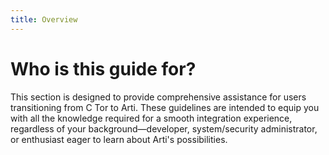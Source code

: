 ```yaml
---
title: Overview
---
```


# Who is this guide for?

This section is designed to provide comprehensive assistance for users transitioning from C Tor to Arti. These guidelines are intended to equip you with all the knowledge required for a smooth integration experience, regardless of your background—developer, system/security administrator, or enthusiast eager to learn about Arti's possibilities.
